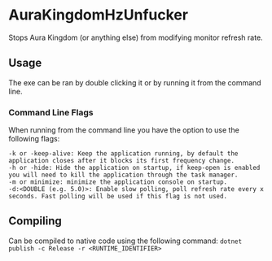 # AuraKingdomHzUnfucker
Stops Aura Kingdom (or anything else) from modifying monitor refresh rate. 

## Usage

The exe can be ran by double clicking it or by running it from the command line.

### Command Line Flags

When running from the command line you have the option to use the following flags:

```
-k or -keep-alive: Keep the application running, by default the application closes after it blocks its first frequency change.
-h or -hide: Hide the application on startup, if keep-open is enabled you will need to kill the application through the task manager.
-m or minimize: minimize the application console on startup.
-d:<DOUBLE (e.g. 5.0)>: Enable slow polling, poll refresh rate every x seconds. Fast polling will be used if this flag is not used.
```

## Compiling

Can be compiled to native code using the following command:
`dotnet publish -c Release -r <RUNTIME_IDENTIFIER>`
